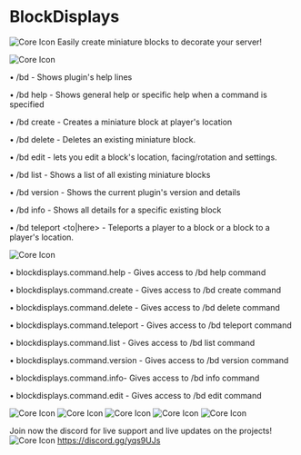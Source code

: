 # BlockDisplays

![Core Icon](https://cdn.discordapp.com/attachments/595364073147728025/687818449438769207/unknown.png)
Easily create miniature blocks to decorate your server!

![Core Icon](https://cdn.discordapp.com/attachments/595364073147728025/687818074618986522/BDCommands.jpg)

• /bd - Shows plugin's help lines

• /bd help <command> - Shows general help or specific help when a command is specified

• /bd create <name> <material> <size> - Creates a miniature block at player's location

• /bd delete <name> - Deletes an existing miniature block.

• /bd edit <name> <variable> <extra arguments...> - lets you edit a block's location, facing/rotation and settings.

• /bd list - Shows a list of all existing miniature blocks

• /bd version - Shows the current plugin's version and details

• /bd info <name> - Shows all details for a specific existing block

• /bd teleport <name> <to|here> - Teleports a player to a block or a block to a player's location.

![Core Icon](https://cdn.discordapp.com/attachments/595364073147728025/687818072739807250/BDPermissions.jpg)

• blockdisplays.command.help - Gives access to /bd help command

• blockdisplays.command.create - Gives access to /bd create command

• blockdisplays.command.delete - Gives access to /bd delete command

• blockdisplays.command.teleport - Gives access to /bd teleport command

• blockdisplays.command.list - Gives access to /bd list command

• blockdisplays.command.version - Gives access to /bd version command

• blockdisplays.command.info- Gives access to /bd info command

• blockdisplays.command.edit - Gives access to /bd edit command


![Core Icon](https://cdn.discordapp.com/attachments/595364073147728025/687818076506423421/Untitled_design_1.jpg)
![Core Icon](https://cdn.discordapp.com/attachments/595364073147728025/688063537498816512/2020-03-13_00.51.45-1.png)
![Core Icon](https://cdn.discordapp.com/attachments/595364073147728025/688063588614930495/2020-03-13_00.51.53.png)
![Core Icon](https://cdn.discordapp.com/attachments/595364073147728025/688063602627969196/2020-03-13_00.40.52.png)
![Core Icon](https://cdn.discordapp.com/attachments/595364073147728025/688063606222487582/2020-03-13_00.31.11.png)

Join now the discord for live support and live updates on the projects!
![Core Icon](https://cdn.discordapp.com/attachments/595364073147728025/687819024457007140/discord_header.png)
https://discord.gg/yqs9UJs
